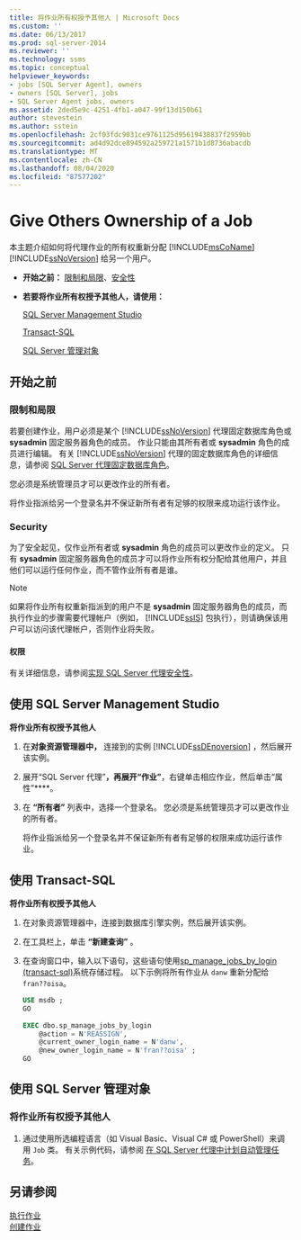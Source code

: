 ```yaml
---
title: 将作业所有权授予其他人 | Microsoft Docs
ms.custom: ''
ms.date: 06/13/2017
ms.prod: sql-server-2014
ms.reviewer: ''
ms.technology: ssms
ms.topic: conceptual
helpviewer_keywords:
- jobs [SQL Server Agent], owners
- owners [SQL Server], jobs
- SQL Server Agent jobs, owners
ms.assetid: 2ded5e9c-4251-4fb1-a047-99f13d150b61
author: stevestein
ms.author: sstein
ms.openlocfilehash: 2cf03fdc9031ce9761125d95619438837f2959bb
ms.sourcegitcommit: ad4d92dce894592a259721a1571b1d8736abacdb
ms.translationtype: MT
ms.contentlocale: zh-CN
ms.lasthandoff: 08/04/2020
ms.locfileid: "87577202"
---
```

# <a name="give-others-ownership-of-a-job"></a>Give Others Ownership of a Job
  本主题介绍如何将代理作业的所有权重新分配 [!INCLUDE[msCoName](../../includes/msconame-md.md)] [!INCLUDE[ssNoVersion](../../includes/ssnoversion-md.md)] 给另一个用户。  
  
-   **开始之前：** [限制和局限](#Restrictions)、[安全性](#Security)  
  
-   **若要将作业所有权授予其他人，请使用：**  
  
     [SQL Server Management Studio](#SSMSProc2)  
  
     [Transact-SQL](#TsqlProc2)  
  
     [SQL Server 管理对象](#SMOProc2)  
  
##  <a name="before-you-begin"></a><a name="BeforeYouBegin"></a> 开始之前  
  
###  <a name="limitations-and-restrictions"></a><a name="Restrictions"></a> 限制和局限  
 若要创建作业，用户必须是某个 [!INCLUDE[ssNoVersion](../../includes/ssnoversion-md.md)] 代理固定数据库角色或 **sysadmin** 固定服务器角色的成员。 作业只能由其所有者或 **sysadmin** 角色的成员进行编辑。 有关 [!INCLUDE[ssNoVersion](../../includes/ssnoversion-md.md)] 代理的固定数据库角色的详细信息，请参阅 [SQL Server 代理固定数据库角色](sql-server-agent-fixed-database-roles.md)。  
  
 您必须是系统管理员才可以更改作业的所有者。  
  
 将作业指派给另一个登录名并不保证新所有者有足够的权限来成功运行该作业。  
  
###  <a name="security"></a><a name="Security"></a> Security  
 为了安全起见，仅作业所有者或 **sysadmin** 角色的成员可以更改作业的定义。 只有 **sysadmin** 固定服务器角色的成员才可以将作业所有权分配给其他用户，并且他们可以运行任何作业，而不管作业所有者是谁。  
  
> [!NOTE]  
>  如果将作业所有权重新指派到的用户不是 **sysadmin** 固定服务器角色的成员，而执行作业的步骤需要代理帐户（例如， [!INCLUDE[ssIS](../../includes/ssis-md.md)] 包执行），则请确保该用户可以访问该代理帐户，否则作业将失败。  
  
####  <a name="permissions"></a><a name="Permissions"></a> 权限  
 有关详细信息，请参阅[实现 SQL Server 代理安全性](implement-sql-server-agent-security.md)。  
  
##  <a name="using-sql-server-management-studio"></a><a name="SSMSProc2"></a> 使用 SQL Server Management Studio  
 **将作业所有权授予其他人**  
  
1.  在**对象资源管理器中，** 连接到的实例 [!INCLUDE[ssDEnoversion](../../includes/ssdenoversion-md.md)] ，然后展开该实例。  
  
2.  展开“SQL Server 代理”****，再展开“作业”****，右键单击相应作业，然后单击“属性”****。  
  
3.  在 **“所有者”** 列表中，选择一个登录名。 您必须是系统管理员才可以更改作业的所有者。  
  
     将作业指派给另一个登录名并不保证新所有者有足够的权限来成功运行该作业。  
  
##  <a name="using-transact-sql"></a><a name="TsqlProc2"></a> 使用 Transact-SQL  
 **将作业所有权授予其他人**  
  
1.  在对象资源管理器中，连接到数据库引擎实例，然后展开该实例。  
  
2.  在工具栏上，单击 **“新建查询”** 。  
  
3.  在查询窗口中，输入以下语句，这些语句使用[sp_manage_jobs_by_login &#40;transact-sql&#41;](/sql/relational-databases/system-stored-procedures/sp-manage-jobs-by-login-transact-sql)系统存储过程。 以下示例将所有作业从 `danw` 重新分配给 `fran??oisa`。  
  
    ```sql
    USE msdb ;  
    GO  
  
    EXEC dbo.sp_manage_jobs_by_login  
        @action = N'REASSIGN',  
        @current_owner_login_name = N'danw',  
        @new_owner_login_name = N'fran??oisa' ;  
    GO  
    ```  
  
##  <a name="using-sql-server-management-objects"></a><a name="SMOProc2"></a>使用 SQL Server 管理对象  

### <a name="to-give-others-ownership-of-a-job"></a>将作业所有权授予其他人
  
1.  通过使用所选编程语言（如 Visual Basic、Visual C# 或 PowerShell）来调用 `Job` 类。 有关示例代码，请参阅 [在 SQL Server 代理中计划自动管理任务](sql-server-agent.md)。  
  
## <a name="see-also"></a>另请参阅  
 [执行作业](implement-jobs.md)   
 [创建作业](create-jobs.md)  
